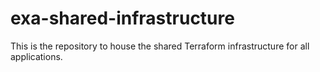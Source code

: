# exa-shared-infrastructure

This is the repository to house the shared Terraform infrastructure for all applications.
